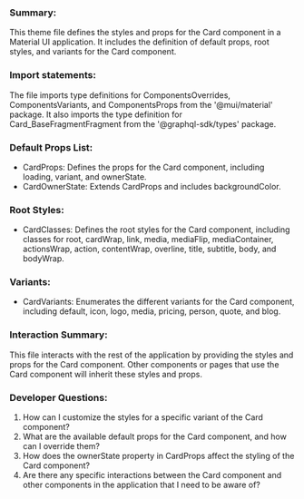 ### Summary:
This theme file defines the styles and props for the Card component in a Material UI application. It includes the definition of default props, root styles, and variants for the Card component.

### Import statements:
The file imports type definitions for ComponentsOverrides, ComponentsVariants, and ComponentsProps from the '@mui/material' package. It also imports the type definition for Card_BaseFragmentFragment from the '@graphql-sdk/types' package.

### Default Props List:
- CardProps: Defines the props for the Card component, including loading, variant, and ownerState.
- CardOwnerState: Extends CardProps and includes backgroundColor.

### Root Styles:
- CardClasses: Defines the root styles for the Card component, including classes for root, cardWrap, link, media, mediaFlip, mediaContainer, actionsWrap, action, contentWrap, overline, title, subtitle, body, and bodyWrap.

### Variants:
- CardVariants: Enumerates the different variants for the Card component, including default, icon, logo, media, pricing, person, quote, and blog.

### Interaction Summary:
This file interacts with the rest of the application by providing the styles and props for the Card component. Other components or pages that use the Card component will inherit these styles and props.

### Developer Questions:
1. How can I customize the styles for a specific variant of the Card component?
2. What are the available default props for the Card component, and how can I override them?
3. How does the ownerState property in CardProps affect the styling of the Card component?
4. Are there any specific interactions between the Card component and other components in the application that I need to be aware of?